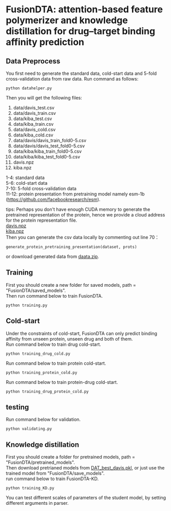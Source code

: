 # FusionDTA: attention-based feature polymerizer and knowledge distillation for drug–target binding affinity prediction

## Data Preprocess
You first need to generate the standard data, cold-start data and 5-fold cross-validation data from raw data. 
Run command as follows:
    
    python datahelper.py

Then you will get the following files:
1. data/davis_test.csv
2. data/davis_train.csv
3. data/kiba_test.csv
4. data/kiba_train.csv
5. data/davis_cold.csv
6. data/kiba_cold.csv
7. data/davis/davis_train_fold0-5.csv
8. data/davis/davis_test_fold0-5.csv
9. data/kiba/kiba_train_fold0-5.csv
10. data/kiba/kiba_test_fold0-5.csv
11. davis.npz
12. kiba.npz


1-4: standard data  
5-6: cold-start data  
7-10: 5-fold cross-validation data  
11-12: protein presentation from pretraining model namely esm-1b (https://github.com/facebookresearch/esm).

tips: Perhaps you don't have enough CUDA memory to generate the pretrained representation of the protein, hence we provide a cloud address for the protein representation file.  
[davis.npz](https://drive.google.com/file/d/1EF4MdCPJ_8bWgdABK_GTKbTqROYtObv6/view?usp=sharing)  
[kiba.npz](https://drive.google.com/file/d/1V0DRxVpfdle91-yiUdZ7LtVZ_YsAodPi/view?usp=sharing)  
Then you can generate the csv data locally by commenting out line 70： 

    generate_protein_pretraining_presentation(dataset, prots)  
    
or download generated data from [daata.zip](https://drive.google.com/file/d/1evKHwYmUkpJAR_BWK-WTMASKx3Fcivn0/view?usp=sharing).

## Training
First you should create a new folder for saved models, path = "FusionDTA/saved_models".  
Then run command below to train FusionDTA.

    python training.py
  
## Cold-start
Under the constraints of cold-start, FusionDTA can only predict binding affinity from unseen protein, unseen drug and both of them.  
Run command below to train drug cold-start.

    python training_drug_cold.py
    
Run command below to train protein cold-start.

    python training_protein_cold.py
    
Run command below to train protein-drug cold-start.

    python training_drug_protein_cold.py

  
## testing
Run command below for validation.

    python validating.py 

## Knowledge distillation
First you should create a folder for pretrained models, path = "FusionDTA/pretrained_models".  
Then download pretrianed models from [DAT_best_davis.pkl](https://drive.google.com/file/d/1FfFLPhM2-97qvgkzcTiU30PluRPCm6vU/view?usp=sharing), or just use the trained model from "FusionDTA/save_models".  
run command below to train FusionDTA-KD.

    python training_KD.py
    
You can test different scales of parameters of the student model, by setting different arguments in parser.
